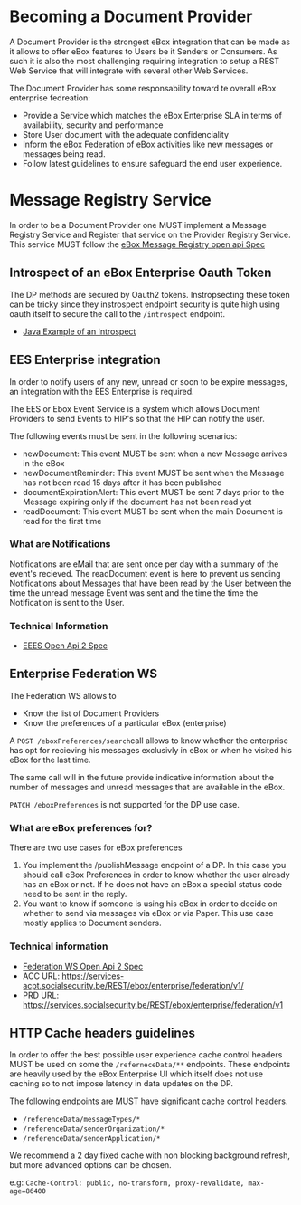 # Becoming a Document Provider

A Document Provider is the strongest eBox integration that can be made as it allows to offer eBox features to Users be it Senders or Consumers. As such it is also the most challenging requiring integration to setup a REST Web Service that will integrate with several other Web Services.

The Document Provider has some responsability toward te overall eBox enterprise fedreation:
- Provide a Service which matches the eBox Enterprise SLA in terms of availability, security and performance
- Store User document with the adequate confidenciality
- Inform the eBox Federation of eBox activities like new messages or messages being read.
- Follow latest guidelines to ensure safeguard the end user experience.

# Message Registry Service

In order to be a Document Provider one MUST implement a Message Registry Service and Register that service on the Provider Registry Service. This service MUST follow the [eBox Message Registry open api Spec](openapi/ebox-rest-2.1.yaml)

## Introspect of an eBox Enterprise Oauth Token

The DP methods are secured by Oauth2 tokens. Instropsecting these token can be tricky since they instrospect endpoint security is quite high using oauth itself to secure the call to the ``/introspect`` endpoint.

- [Java Example of an Introspect](examples/ouath-introspect)


## EES Enterprise integration

In order to notify users of any new, unread or soon to be expire messages, an integration with the EES Enterprise is required.

The EES or Ebox Event Service is a system which allows Document Providers to send Events to HIP's so that the HIP can notify
the user. 

The following events must be sent in the following scenarios:

- newDocument: This event MUST be sent when a new Message arrives in the eBox
- newDocumentReminder: This event MUST be sent when the Message has not been read 15 days after it has been published
- documentExpirationAlert: This event MUST be sent 7 days prior to the Message expiring only if the document has not been read yet
- readDocument: This event MUST be sent when the main Document is read for the first time

### What are Notifications

Notifications are eMail that are sent once per day with a summary of the event's recieved. The readDocument event is here
to prevent us sending Notifications about Messages that have been read by the User between the time the unread message 
Event was sent and the time the time the Notification is sent to the User.

### Technical Information

- [EEES Open Api 2 Spec](openapi/ebox-enterprise-event-api-1.1.1.yaml)

## Enterprise Federation WS

The Federation WS allows to 
- Know the list of Document Providers
- Know the preferences of a particular eBox (enterprise)

A ``POST /eboxPreferences/search``call allows to know whether the enterprise has opt for recieving his messages exclusivly in eBox or when he visited his eBox for the last time. 

The same call will in the future provide indicative information about the number of messages and unread messages that are available in the eBox.

``PATCH /eboxPreferences`` is not supported for the DP use case.

### What are eBox preferences for?

There are two use cases for eBox preferences

1) You implement the /publishMessage endpoint of a DP. In this case you should call eBox Preferences in order to know whether the user already has an eBox or not. If he does not have an eBox a special status code need to be sent in the reply.
2) You want to know if someone is using his eBox in order to decide on whether to send via messages via eBox or via Paper. This use case mostly applies to Document senders.

### Technical information

- [Federation WS Open Api 2 Spec](openapi/ebox-federation-1.3.yaml)
- ACC URL: https://services-acpt.socialsecurity.be/REST/ebox/enterprise/federation/v1/  
- PRD URL:  https://services.socialsecurity.be/REST/ebox/enterprise/federation/v1

## HTTP Cache headers guidelines

In order to offer the best possible user experience cache control headers MUST be used on some the ``/referneceData/**`` endpoints. These endpoints are heavily used by the eBox Enterprise UI which itself does not use caching so to not impose latency in data updates on the DP. 

The following endpoints are MUST have significant cache control headers. 

- ``/referenceData/messageTypes/*``
- ``/referenceData/senderOrganization/*``
- ``/referenceData/senderApplication/*``

We recommend a 2 day fixed cache with non blocking background refresh, but more advanced options can be chosen.

e.g: ``Cache-Control: public, no-transform, proxy-revalidate, max-age=86400``
